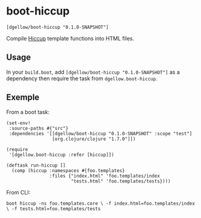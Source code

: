 # boot-hiccup

`[dgellow/boot-hiccup "0.1.0-SNAPSHOT"]`

Compile [Hiccup](https://github.com/weavejester/hiccup) template functions into HTML files.

## Usage

In your `build.boot`, add `[dgellow/boot-hiccup "0.1.0-SNAPSHOT"]` as a dependency then require the task from `dgellow.boot-hiccup`.

## Exemple

From a boot task:

```
(set-env!
 :source-paths #{"src"}
 :dependencies '[[dgellow/boot-hiccup "0.1.0-SNAPSHOT" :scope "test"]
                 [org.clojure/clojure "1.7.0"]])

(require
 '[dgellow.boot-hiccup :refer [hiccup]])

(deftask run-hiccup []
  (comp (hiccup :namespaces #{foo.templates}
                :files {"index.html" 'foo.templates/index
                        "tests.html" 'foo.templates/tests})))
```

From CLI:

``
boot hiccup -ns foo.templates.core \
            -f index.html=foo.templates/index \
            -f tests.html=foo.templates/tests
``
